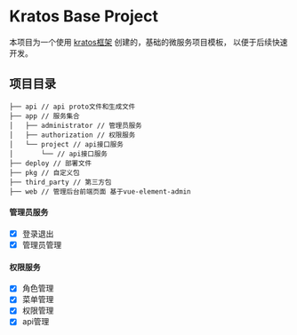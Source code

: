 # Kratos Base Project

本项目为一个使用 [kratos框架](https://github.com/go-kratos/kratos) 创建的，基础的微服务项目模板，
以便于后续快速开发。

## 项目目录

```
├── api // api proto文件和生成文件
├── app // 服务集合
│   ├── administrator // 管理员服务
│   ├── authorization // 权限服务
│   └── project // api接口服务
│       └── // api接口服务
├── deploy // 部署文件
├── pkg // 自定义包
├── third_party // 第三方包
├── web // 管理后台前端页面 基于vue-element-admin
```


#### 管理员服务
- [x]  登录退出
- [x]  管理员管理

#### 权限服务
- [x]  角色管理
- [x]  菜单管理
- [x]  权限管理
- [x]  api管理
